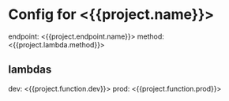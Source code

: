 # Config for <{{project.name}}>

endpoint: <{{project.endpoint.name}}>
method: <{{project.lambda.method}}>

## lambdas
dev: <{{project.function.dev}}>
prod: <{{project.function.prod}}>

